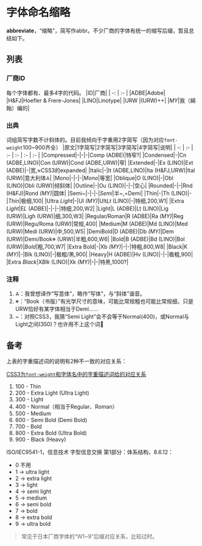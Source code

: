 # 字体命名缩略
**abbreviate**，“缩略”，简写作abbr。不少厂商的字体有统一的缩写后缀，暂且总结如下。

## 列表

### 厂商ID
每个字体都有、最多4字的代码。
|ID|厂商|
| -: | :- |
|ADBE|Adobe|
|H&FJ|Hoefler & Frere-Jones|
|LINO|Linotype|
|URW |(URW)++|
|*MY*|我（綿飴）编的|

### 出典
词组简写字数不计斜体的。目前我倾向于字重用2字简写（因为对应`font-weight`100~900齐全）
|原文|1字简写|2字简写|3字简写|4字简写|说明|
| -: | :- | :- | :- | :- | :- |
|Compressed|-|-|-|Comp (ADBE)|特窄?|
|Condensed|-|Cn (ADBE,LINO)|Con (URW)|Cond (ADBE,URW)|窄|
|Extended|-|Ex (LINO)|Ext (ADBE)|-|宽,≈CSS3的expanded|
|Italic|-|It (ADBE,LINO)|Ita (H&FJ,URW)|Ital (URW)|意大利体⁂|
|Mono|-|-|-|*Mono*|等宽|
|Oblique|O (LINO)|-|Obl (LINO)|Obli (URW)|倾斜体|
|Outline|-|Ou (LINO)|-|-|空心|
|Rounded|-|-|Rnd (H&FJ)|Rond *(MY)*|圆体|
|Semi~|-|-|-|*Semi*|半~,=Demi|
|Thin|-|Th (LINO)|-|*Thin*|极细,100|
|Ultra *Light*|-|Ul *(MY)*|Ult*Lt* (LINO)|-|特细,200,W1|
|Extra *Light*|E*L* (ADBE)|-|-|-|特细,200,W2|
|Light|L (ADBE)|Lt (LINO)|Lig (URW)|Ligh (URW)|细,300,W3|
|Regular/Roman|R (ADBE)|Ra *(MY)*|Reg (URW)|Regu/Roma (URW)|常规,400|
|Medium|M (ADBE)|Md (LINO)|Med (URW)|Medi (URW)|中,500,W5|
|DemiBold|D (ADBE)|Db *(MY)*|Dem (URW)|Demi/Book※ (URW)|半粗,600,W6|
|Bold|B (ADBE)|Bd (LINO)|Bol (URW)|*Bold*|粗,700,W7|
|Extra Bold|-|Xb *(MY)*|-|-|特粗,800,W8|
|Black|K *(MY)*|-|Blk (LINO)|-|极粗/黑,900|
|Heavy|H (ADBE)|Hv (LINO)|-|-|极粗,900|
|Extra *Black*|X*Blk* (LINO)|Xk *(MY)*|-|-|特黑,1000?|

### 注释
1. ⁂：我曾想译作“写意体”，略作“写体”，与“斜体”谐音。
2. ※：“Book（书版）”有光学尺寸的意味，可能比常规粗也可能比常规细，只是URW恰好有某字体相当于Demi……
3. ~：对照CSS3，我猜“Semi Light”会不会等于Normal(400)，或Normal与Light之间(350)？也许用不上这个词🤔

## 备考
上表的字重描述词的说明有2种不一致的对应关系：

[CSS3为`font-weight`和字体名中的字重描述词给的对应关系](https://www.w3.org/TR/css-fonts-3/#font-weight-prop)
1. 100 - Thin
2. 200 - Extra Light (Ultra Light)
3. 300 - Light
4. 400 - Normal（相当于Regular、Roman）
5. 500 - Medium
6. 600 - Semi Bold (Demi Bold)
7. 700 - Bold
8. 800 - Extra Bold (Ultra Bold)
9. 900 - Black (Heavy)

ISO/IEC9541-1，信息技术 字型信息交换 第1部分：体系结构，8.6.12：
- 0 不用
- 1 → ultra light
- 2 → extra light
- 3 → light
- 4 → semi light
- 5 → medium
- 6 → semi bold
- 7 → bold
- 8 → extra bold
- 9 → ultra bold
> 常见于日本厂商字体的“W1~9”后缀对应关系，比较过时。
